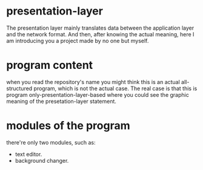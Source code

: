 # presentation-layer
The presentation layer mainly translates data between the application layer and the network format. And then, after knowing the actual meaning, here I am introducing you a project made by no one but myself.  

# program content 
when you read the repository's name you might think this is an actual all-structured program, which is not the actual case. The real case is that this is program only-presentation-layer-based where you could see the graphic meaning of the presetation-layer statement.

# modules of the program 
there're only two modules, such as: 

  - text editor. 
  - background changer.
